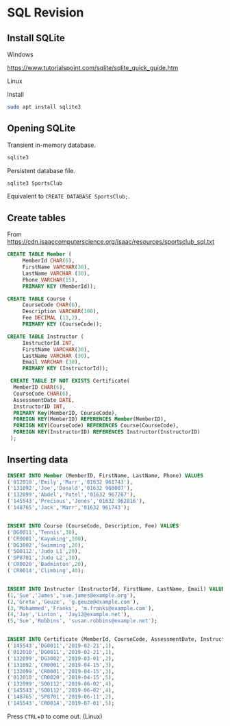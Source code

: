# SQL Revision

## Install SQLite

Windows

<https://www.tutorialspoint.com/sqlite/sqlite_quick_guide.htm>

Linux

Install

```bash
sudo apt install sqlite3
```

## Opening SQLite

Transient in-memory database.

```bash
sqlite3
```

Persistent database file.

```bash
sqlite3 SportsClub
```

Equivalent to `CREATE DATABASE SportsClub;`.

## Create tables

From <https://cdn.isaaccomputerscience.org/isaac/resources/sportsclub_sql.txt>

```sql
CREATE TABLE Member (
     MemberId CHAR(6),
     FirstName VARCHAR(30),
     LastName VARCHAR (30),
     Phone VARCHAR(15),
     PRIMARY KEY (MemberId));

CREATE TABLE Course (
     CourseCode CHAR(6),
     Description VARCHAR(100),
     Fee DECIMAL (13,2),
     PRIMARY KEY (CourseCode));

CREATE TABLE Instructor (
     InstructorId INT,
     FirstName VARCHAR(30),
     LastName VARCHAR (30),
     Email VARCHAR (30),
     PRIMARY KEY (InstructorId));

 CREATE TABLE IF NOT EXISTS Certificate(
  MemberID CHAR(6),
  CourseCode CHAR(6),
  AssessmentDate DATE,
  InstructorID INT,
  PRIMARY Key(MemberID, CourseCode),
  FOREIGN KEY(MemberID) REFERENCES Member(MemberID),
  FOREIGN KEY(CourseCode) REFERENCES Course(CourseCode),
  FOREIGN KEY(InstructorID) REFERENCES Instructor(InstructorID)
 );
```

## Inserting data

```sql
INSERT INTO Member (MemberID, FirstName, LastName, Phone) VALUES
('012010','Emily','Marr','01632 961743'),
('131092','Joe','Donald','01632 960007'),
('132099','Abdel','Patel','01632 967267'),
('145543','Precious','Jones','01632 962816'),
('148765','Jack','Marr','01632 961743');


INSERT INTO Course (CourseCode, Description, Fee) VALUES
('DG0011','Tennis',30),
('CR0001','Kayaking',100),
('DG3002','Swimming',20),
('SO0112','Judo L1',20),
('SP8701','Judo L2',30),
('CR0020','Badminton',20),
('CR0014','Climbing',40);


INSERT INTO Instructor (InstructorId, FirstName, LastName, Email) VALUES
(1,'Sue','James','sue.james@example.org'),
(2,'Greta','Geuze', 'g.geuze@example.com'),
(3,'Mohammed','Franks', 'm.franks@example.com'),
(4,'Jay','Linton', 'Jay12@example.net'),
(5,'Sue','Robbins', 'susan.robbins@example.net');


INSERT INTO Certificate (MemberId, CourseCode, AssessmentDate, InstructorId) VALUES
('145543','DG0011','2019-02-21',1),
('012010','DG0011','2019-02-21',1),
('132099','DG3002','2019-03-01',2),
('131092','CR0001','2019-04-15',3),
('132099','CR0001','2019-04-15',3),
('012010','CR0020','2019-04-15',5),
('132099','SO0112','2019-06-02',4),
('145543','SO0112','2019-06-02',4),
('148765','SP8701','2019-06-11',2),
('145543','CR0014','2019-07-01',5);
```

Press `CTRL`+`D` to come out. (Linux)
